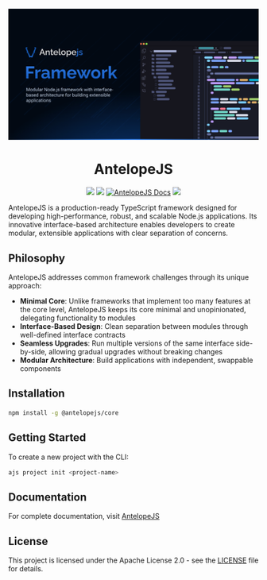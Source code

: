 ![AntelopeJS](.github/social-card.png)

<div align="center">
    <h1>AntelopeJS</h1>

<a href="https://www.npmjs.com/package/@antelopejs/mongodb"><img src="https://img.shields.io/npm/v/@antelopejs/mongodb?style=for-the-badge&labelColor=518de1&color=08a017"></a>
<a href="https://www.apache.org/licenses/LICENSE-2.0"><img src="https://img.shields.io/badge/License-Apache%202.0-FF6F00?style=for-the-badge&labelColor=518de1"></a>
<a href="https://antelopejs.com/"><img src="https://img.shields.io/endpoint?url=https://gist.githubusercontent.com/Glastis/41ed1d98e6eaeaeefaa412c501c5dddd/raw" alt="AntelopeJS Docs"></a>
<a href="https://discord.gg/C2G8QW63"><img src="https://img.shields.io/badge/-Discord-5865F2?style=for-the-badge&labelColor=5865F2&logo=discord&logoColor=white"></a>
</div>

AntelopeJS is a production-ready TypeScript framework designed for developing high-performance, robust, and scalable Node.js applications. Its innovative interface-based architecture enables developers to create modular, extensible applications with clear separation of concerns.

## Philosophy

AntelopeJS addresses common framework challenges through its unique approach:

- **Minimal Core**: Unlike frameworks that implement too many features at the core level, AntelopeJS keeps its core minimal and unopinionated, delegating functionality to modules
- **Interface-Based Design**: Clean separation between modules through well-defined interface contracts
- **Seamless Upgrades**: Run multiple versions of the same interface side-by-side, allowing gradual upgrades without breaking changes
- **Modular Architecture**: Build applications with independent, swappable components

## Installation

```bash
npm install -g @antelopejs/core
```

## Getting Started

To create a new project with the CLI:

```bash
ajs project init <project-name>
```

## Documentation

For complete documentation, visit [AntelopeJS](https://antelopejs.com/)

## License

This project is licensed under the Apache License 2.0 - see the [LICENSE](LICENSE) file for details.
